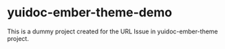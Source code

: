 # yuidoc-ember-theme-demo
This is a dummy project created for the URL Issue in yuidoc-ember-theme project.
